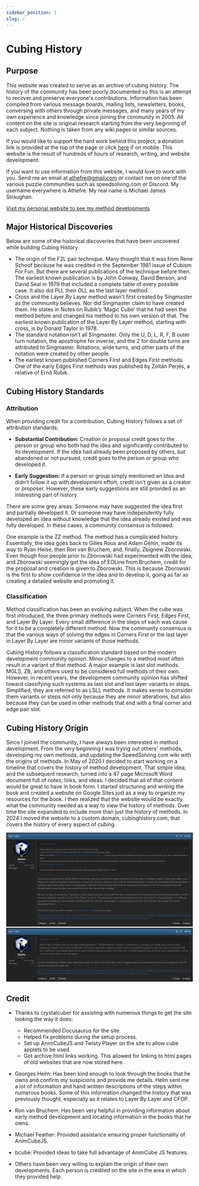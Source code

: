 ```yaml
---
sidebar_position: 1
slug: /
---
```


# Cubing History

## Purpose

This website was created to serve as an archive of cubing history. The history of the community has been poorly documented so this is an attempt to recover and preserve everyone's contributions. Information has been compiled from various message boards, mailing lists, newsletters, books, conversing with others through private messages, and many years of my own experience and knowledge since joining the community in 2005. All content on the site is original research starting from the very beginning of each subject. Nothing is taken from any wiki pages or similar sources.

If you would like to support the hard work behind this project, a donation link is provided at the top of the page or click <a href="https://www.paypal.com/donate/?hosted_button_id=4TMHMJNVB62YY">here</a> if on mobile. This website is the result of hundreds of hours of research, writing, and website development.

If you want to use information from this website, I would love to work with you. Send me an email at athefre@gmail.com or contact me on one of the various puzzle communities such as speedsolving.com or Discord. My username everywhere is Athefre. My real name is Michael James Straughan.

[Visit my personal website to see my method developments](https://sites.google.com/site/athefre)

## Major Historical Discoveries

Below are some of the historical discoveries that have been uncovered while building Cubing History.

- The origin of the F2L pair technique. Many thought that it was from Rene Schoof because he was credited in the September 1981 issue of Cubism For Fun. But there are several publications of the technique before then. The earliest known publication is by John Conway, David Benson, and David Seal in 1979 that included a complete table of every possible case. It also did PLL then OLL as the last layer method.
- Cross and the Layer By Layer method wasn't first created by Singmaster as the community believes. Nor did Singmaster claim to have created them. He states in Notes on Rubik’s ‘Magic Cube’ that he had seen the method before and changed his method to his own version of that. The earliest known publication of the Layer By Layer method, starting with cross, is by Donald Taylor in 1978.
- The standard notation isn’t all Singmaster. Only the U, D, L, R, F, B outer turn notation, the apostrophe for inverse, and the 2 for double turns are attributed to Singmaster. Rotations, wide turns, and other parts of the notation were created by other people.
- The earliest known published Corners First and Edges First methods. One of the early Edges First methods was published by Zoltán Perjés, a relative of Ernő Rubik.

## Cubing History Standards

### Attribution

When providing credit for a contribution, Cubing History follows a set of attribution standards:

- **Substantial Contribution:** Creation or proposal credit goes to the person or group who both had the idea and significantly contributed to its development. If the idea had already been proposed by others, but abandoned or not pursued, credit goes to the person or group who developed it.

- **Early Suggestion:** If a person or group simply mentioned an idea and didn't follow it up with development effort, credit isn't given as a creator or proposer. However, these early suggestions are still provided as an interesting part of history.

There are some grey areas. Someone may have suggested the idea first and partially developed it. Or someone may have independently fully developed an idea without knowledge that the idea already existed and was fully developed. In these cases, a community consensus is followed.

One example is the ZZ method. The method has a complicated history. Essentially, the idea goes back to Gilles Roux and Adam Géhin, made its way to Ryan Heise, then Ron van Bruchem, and, finally, Zbignew Zborowski. Even though four people prior to Zborowski had experimented with the idea, and Zborowski seemingly got the idea of EOLine from Bruchem, credit for the proposal and creation is given to Zborowski. This is because Zborowski is the first to show confidence in the idea and to develop it, going as far as creating a detailed website and promoting it.

### Classification

Method classification has been an evolving subject. When the cube was first introduced, the three primary methods were Corners First, Edges First, and Layer By Layer. Every small difference in the steps of each was cause for it to be a completely different method. Now the community consensus is that the various ways of solving the edges in Corners First or the last layer in Layer By Layer are minor variants of those methods.

Cubing History follows a classification standard based on the modern development community opinion. Minor changes to a method most often result in a variant of that method. A major example is last slot methods. MGLS, ZB, and others used to be considered full methods of their own. However, in recent years, the development community opinion has shifted toward classifying such systems as last slot and last layer variants or steps. Simplified, they are referred to as LSLL methods. It makes sense to consider them variants or steps not only because they are minor alterations, but also because they can be used in other methods that end with a final corner and edge pair slot.

## Cubing History Origin

Since I joined the community, I have always been interested in method development. From the very beginning I was trying out others' methods, developing my own methods, and updating the SpeedSolving.com wiki with the origins of methods. In May of 2020 I decided to start working on a timeline that covers the history of method development. That simple idea, and the subsequent research, turned into a 47 page Microsoft Word document full of notes, links, and ideas. I decided that all of that content would be great to have in book form. I started structuring and writing the book and created a website on Google Sites just as a way to organize my resources for the book. I then realized that the website would be exactly what the community needed as a way to view the history of methods. Over time the site expanded to include more than just the history of methods. In 2024 I moved the website to a custom domain, cubinghistory.com, that covers the history of every aspect of cubing.

[![](img/HomePage/Origin1.png)](https://www.speedsolving.com/threads/the-new-method-substep-concept-idea-thread.40975/post-1368431)
[![](img/HomePage/Origin2.png)](https://www.speedsolving.com/threads/the-new-method-substep-concept-idea-thread.40975/post-1368527)

## Credit

- Thanks to crystalcuber for assisting with numerous things to get the site looking the way it does:

  - Recommended Docusaurus for the site.
  - Helped fix problems during the setup process.
  - Set up AnimCubeJS and Twisty Player on the site to allow cube applets to be used.
  - Got archive html links working. This allowed for linking to html pages of old websites that are now stored here.

- Georges Helm: Has been kind enough to look through the books that he owns and confirm my suspicions and provide me details. Helm sent me a lot of information and hand written descriptions of the steps within numerous books. Some of this information changed the history that was previously thought, especially as it relates to Layer By Layer and CFOP.

- Ron van Bruchem: Has been very helpful in providing information about early method development and locating information in the books that he owns.

- Michael Feather: Provided assistance ensuring proper functionality of AnimCubeJS.

- bcube: Provided ideas to take full advantage of AnimCube JS features.

- Others have been very willing to explain the origin of their own developments. Each person is credited on the site in the area in which they provided help.

